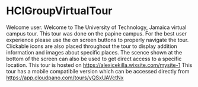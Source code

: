 # HCIGroupVirtualTour
Welcome user.
Welcome to The University of Technology, Jamaica virtual campus tour. This tour was done on the papine campus. 
For the best user experience please use the on screen buttons to properly navigate the tour.
Clickable icons are also placed throughout the tour to display addition information and images about specific places. 
The scence shown at the bottom of the screen can also be used to get direct access to a specific location.
This tour is hosted on https://alexicekilla.wixsite.com/mysite-1
This tour has a mobile compatibile version which can be accessed directly from https://app.cloudpano.com/tours/yQSxUAVctNx
